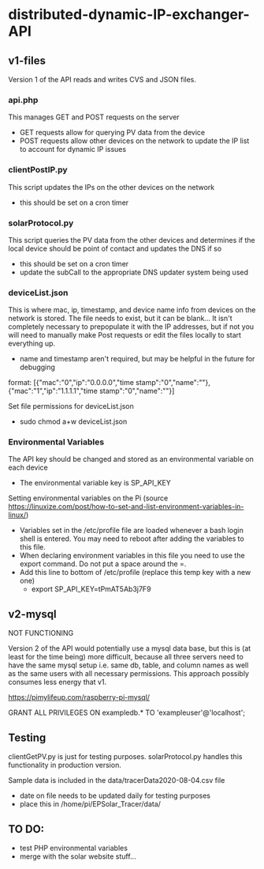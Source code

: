 # distributed-dynamic-IP-exchanger-API

## v1-files
Version 1 of the API reads and writes CVS and JSON files.

### api.php
This manages GET and POST requests on the server

* GET requests allow for querying PV data from the device
* POST requests allow other devices on the network to update the IP list to account for dynamic IP issues

### clientPostIP.py

This script updates the IPs on the other devices on the network

* this should be set on a cron timer

### solarProtocol.py
This script queries the PV data from the other devices and determines if the local device should be point of contact and updates the DNS if so

* this should be set on a cron timer
* update the subCall to the appropriate DNS updater system being used

### deviceList.json
This is where mac, ip, timestamp, and device name info from devices on the network is stored. The file needs to exist, but it can be blank... It isn't completely necessary to prepopulate it with the IP addresses, but if not you will need to manually make Post requests or edit the files locally to start everything up.
* name and timestamp aren't required, but may be helpful in the future for debugging

format:
[{"mac":"0","ip":"0.0.0.0","time stamp":"0","name":""},
{"mac":"1","ip":"1.1.1.1","time stamp":"0","name":""}]

Set file permissions for deviceList.json
* sudo chmod a+w deviceList.json

### Environmental Variables
The API key should be changed and stored as an environmental variable on each device
* The environmental variable key is SP_API_KEY

Setting environmental variables on the Pi (source https://linuxize.com/post/how-to-set-and-list-environment-variables-in-linux/)
* Variables set in the /etc/profile file are loaded whenever a bash login shell is entered. You may need to reboot after adding the variables to this file.
* When declaring environment variables in this file you need to use the export command. Do not put a space around the =.
* Add this line to bottom of /etc/profile (replace this temp key with a new one)
	* export SP_API_KEY=tPmAT5Ab3j7F9

## v2-mysql
NOT FUNCTIONING
 
Version 2 of the API would potentially use a mysql data base, but this is (at least for the time being) more difficult, because all three servers need to have the same mysql setup i.e. same db, table, and column names as well as the same users with all necessary permissions. This approach possibly consumes less energy that v1.

https://pimylifeup.com/raspberry-pi-mysql/

GRANT ALL PRIVILEGES ON exampledb.* TO 'exampleuser'@'localhost';

## Testing

clientGetPV.py is just for testing purposes. solarProtocol.py handles this functionality in production version.

Sample data is included in the data/tracerData2020-08-04.csv file
* date on file needs to be updated daily for testing purposes
* place this in /home/pi/EPSolar_Tracer/data/


## TO DO:
* test PHP environmental variables
* merge with the solar website stuff...